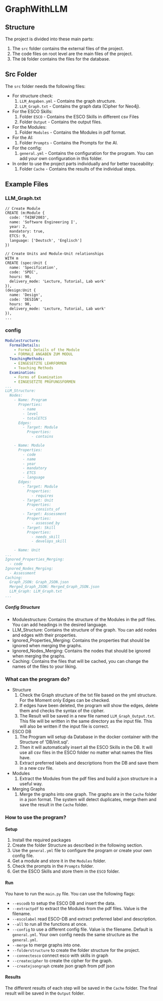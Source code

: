 # GraphWithLLM
## Structure
The project is divided into these main parts:
1. The `src` folder contains the external files of the project.
2. The code files on root level are the main files of the project.
3. The `DB` folder contains the files for the database.

## Src Folder
The `src` folder needs the following files:
- For structure check:
  1. `LLM_Angaben.yml` - Contains the graph structure.
  2. `LLM_Graph.txt` - Contains the graph data (Cipher for Neo4j).
- For the ESCO Skills:
  1. Folder `ESCO` - Contains the ESCO Skills in different csv Files
  2. Folder `Output` - Contains the output files.
- For the Modules:
  1. Folder `Modules` - Contains the Modules in pdf format.
- For the AI:
  1. Folder `Prompts` - Contains the Prompts for the AI.
- For the config:
    1. `general.yml` - Contains the configuration for the program. You can add your own configuration in this folder.
- In order to use the project parts individually and for better traceability:
    1. Folder `Cache` - Contains the results of the individual steps.

## Example Files

### LLM_Graph.txt
```txt
// Create Module
CREATE (m:Module {
  code: 'T4INF2003',
  name: 'Software Engineering I',
  year: 2,
  mandatory: true,
  ETCS: 9,
  language: ['Deutsch', 'Englisch']
})

// Create Units and Module-Unit relationships
WITH m
CREATE (spec:Unit {
  name: 'Specification',
  code: 'SPEC',
  hours: 90,
  delivery_mode: 'Lecture, Tutorial, Lab work'
}),
(design:Unit {
  name: 'Design',
  code: 'DESIGN',
  hours: 90,
  delivery_mode: 'Lecture, Tutorial, Lab work'
}),
...
```

### config
```yaml
Modulestructure:
  FormalDetails:
    - Formal Details of the Module
    - FORMALE ANGABEN ZUM MODUL
  TeachingMethods:
    - EINGESETZTE LEHRFORMEN
    - Teaching Methods
  Examination:
    - Forms of Examination
    - EINGESETZTE PRÜFUNGSFORMEN
...
LLM_Structure:
  Nodes:
    - Name: Program
      Properties:
        - name
        - level
        - totalETCS
      Edges:
        - Target: Module
          Properties:
            - contains

    - Name: Module
      Properties:
        - code
        - name
        - year
        - mandatory
        - ETCS
        - language
      Edges:
        - Target: Module
          Properties:
            - requires
        - Target: Unit
          Properties:
            - consists_of
        - Target: Assessment
          Properties:
            - assessed_by
        - Target: Skill
          Properties:
            - needs_skill
            - develops_skill

    - Name: Unit
...
Ignored_Properties_Merging:
  - code
Ignored_Nodes_Merging:
  - Assessment
Caching:
  Graph_JSON: Graph_JSON.json
  Merged_Graph_JSON: Merged_Graph_JSON.json
  LLM_Graph: LLM_Graph.txt
...
```
##### Config Structure
- Modulestructure: Contains the structure of the Modules in the pdf files. You can add headings in the desired language.
- LLM_Structure: Contains the structure of the graph. You can add nodes and edges with their properties.
- Ignored_Properties_Merging: Contains the properties that should be ignored when merging the graphs.
- Ignored_Nodes_Merging: Contains the nodes that should be ignored when merging the graphs.
- Caching: Contains the files that will be cached, you can change the names of the files to your liking.

### What can the program do?
- Structure
  1. Check the Graph structure of the txt file based on the yml structure. For the Moment only Edges can be checked.
  2. If edges have been deleted, the program will show the edges, delete them and checks the syntax of the cipher.
  3. The Result will be saved in a new file named `LLM_Graph_Output.txt`. This file will be written in the same directory as the input file. This will also be written if the input file is correct.
- ESCO DB
  1. The Program will setup da Database in the docker container with the Structure of 'DB/init.sql'. 
  2. Then it will automatically insert all the ESCO Skills in the DB. It will use all csv files in the ESCO folder no matter what names the files have.
  3. Extract preferred labels and descriptions from the DB and save them in a new csv file.
- Modules
  1. Extract the Modules from the pdf files and build a json structure in a useful way.
- Merging Graphs
  1. Merge the graphs into one graph. The graphs are in the `Cache` folder in a json format. The system will detect duplicates, merge them and save the result in the `Cache` folder.

### How to use the program?
#### Setup
1. Install the required packages
2. Create the folder Structure as described in the following section.
3. Use the `general.yml` file to configure the program or create your own config file.
4. Get a module and store it in the `Modules` folder.
5. Check the prompts in the `Prompts` folder.
6. Get the ESCO Skills and store them in the `ESCO` folder.

#### Run
You have to run the `main.py` file. You can use the following flags:
- `--escodb` to setup the ESCO DB and insert the data.
- `--extractpdf` to extract the Modules from the pdf files. Value is the filename.
- `--escolabel` read ESCO-DB and extract preferred label and description.
- `--all` to run all the functions at once.
- `--config` to use a different config file. Value is the filename. Default is `general.yml`. Your own config needs the same structure as the `general.yml`.
- `--merge` to merge graphs into one.
- `--folderstructure` to create the folder structure for the project.
- `--connectesco` connect esco with skills in graph
- `--createcipher` to create the cipher for the graph.
- `--createjsongraph` create json graph from pdf json

#### Results
The different results of each step will be saved in the `Cache` folder. The final result will be saved in the `Output` folder.
